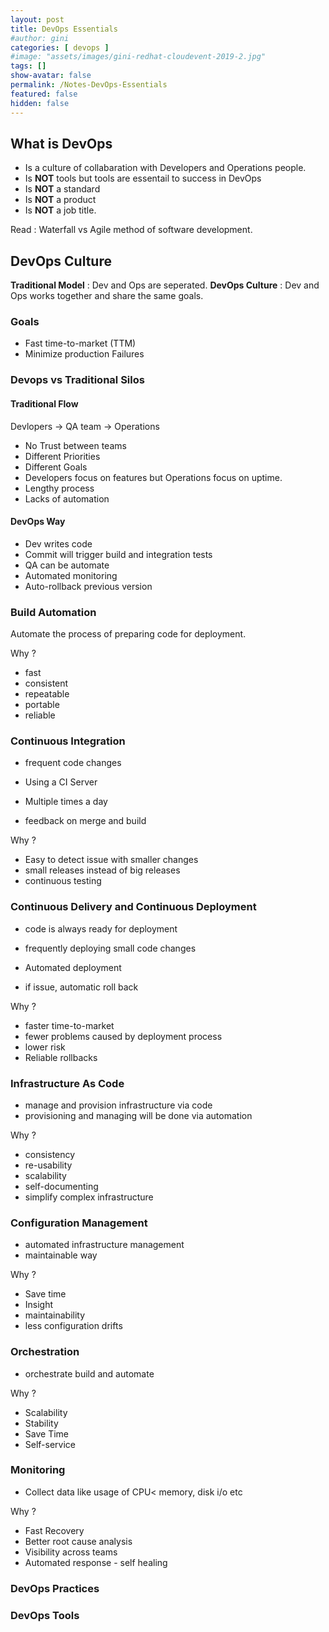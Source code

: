 ```yaml
---
layout: post
title: DevOps Essentials
#author: gini
categories: [ devops ]
#image: "assets/images/gini-redhat-cloudevent-2019-2.jpg"
tags: []
show-avatar: false
permalink: /Notes-DevOps-Essentials
featured: false
hidden: false
---
```


## What is DevOps
- Is a culture of collabaration with Developers and Operations people.
- Is **NOT** tools but tools are essentail to success in DevOps
- Is **NOT** a standard
- Is **NOT** a product
- Is **NOT** a job title.

Read : Waterfall vs Agile method of software development.

## DevOps Culture
**Traditional Model** : Dev and Ops are seperated.
**DevOps Culture** : Dev and Ops works together and share the same goals.

### Goals
- Fast time-to-market (TTM)
- Minimize production Failures

### Devops vs Traditional Silos

#### Traditional Flow
Devlopers -> QA team -> Operations
- No Trust between teams
- Different Priorities
- Different Goals
- Developers focus on features but Operations focus on uptime.
- Lengthy process
- Lacks of automation

#### DevOps Way
- Dev writes code
- Commit will trigger build and integration tests
- QA can be automate
- Automated monitoring
- Auto-rollback previous version

### Build Automation
Automate the process of preparing code for deployment.

Why ? 
- fast
- consistent
- repeatable
- portable
- reliable

### Continuous Integration
- frequent code changes

- Using a CI Server
- Multiple times a day
- feedback on merge and build

Why ?
- Easy to detect issue with smaller changes
- small releases instead of big releases
- continuous testing

### Continuous Delivery and Continuous Deployment
- code is always ready for deployment
- frequently deploying small code changes

- Automated deployment
- if issue, automatic roll back

Why ?
- faster time-to-market
- fewer problems caused by deployment process
- lower risk
- Reliable rollbacks

### Infrastructure As Code
- manage and provision infrastructure via code
- provisioning and managing will be done via automation

Why ?
- consistency
- re-usability
- scalability
- self-documenting
- simplify complex infrastructure

### Configuration Management
- automated infrastructure management
- maintainable way

Why ?
- Save time
- Insight
- maintainability
- less configuration drifts

### Orchestration
- orchestrate build and automate

Why ?
- Scalability
- Stability
- Save Time
- Self-service

### Monitoring
- Collect data like usage of CPU< memory, disk i/o etc

Why ?
- Fast Recovery
- Better root cause analysis
- Visibility across teams
- Automated response - self healing


### DevOps Practices
<place holder>
  
### DevOps Tools
<place holder>
